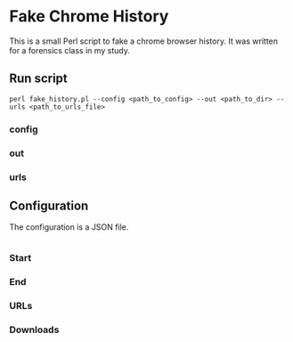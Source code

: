 # Fake Chrome History

This is a small Perl script to fake a chrome browser history. It was written
for a forensics class in my study.

## Run script

```
perl fake_history.pl --config <path_to_config> --out <path_to_dir> --urls <path_to_urls_file>
```

### config

### out

### urls

## Configuration

The configuration is a JSON file.

```json

```

### Start

### End

### URLs

### Downloads